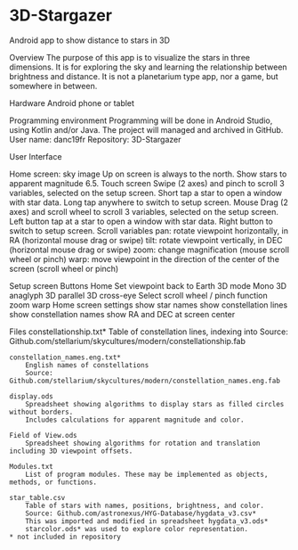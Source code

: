 # 3D-Stargazer
Android app to show distance to stars in 3D

Overview
	The purpose of this app is to visualize the stars in three dimensions.
	It is for exploring the sky and learning the relationship between brightness and distance.
	It is not a planetarium type app, nor a game, but somewhere in between.

Hardware
	Android phone or tablet

Programming environment
	Programming will be done in Android Studio, using Kotlin and/or Java.
	The project will managed and archived in GitHub.
	User name:	danc19fr
	Repository:	3D-Stargazer

User Interface

Home screen: sky image
	Up on screen is always to the north.
	Show stars to apparent magnitude 6.5.
	Touch screen
		Swipe (2 axes) and pinch to scroll 3 variables, selected on the setup screen.
		Short tap a star to open a window with star data. 
		Long tap anywhere to switch to setup screen.
	Mouse
		Drag (2 axes) and scroll wheel to scroll 3 variables, selected on the setup screen.
		Left button tap at a star to open a window with star data. 
		Right button to switch to setup screen.
	Scroll variables
		pan: rotate viewpoint horizontally, in RA (horizontal mouse drag or swipe)
		tilt: rotate viewpoint vertically, in DEC (horizontal mouse drag or swipe)
		zoom: change magnification (mouse scroll wheel or pinch)
		warp: move viewpoint in the direction of the center of the screen (scroll wheel or pinch)

Setup screen
	Buttons
		Home
			Set viewpoint back to Earth
		3D mode
			Mono
			3D anaglyph
			3D parallel
			3D cross-eye
		Select scroll wheel / pinch function
			zoom
			warp
	Home screen settings
		show star names
		show constellation lines
		show constellation names
		show RA and DEC at screen center

Files
	constellationship.txt*
		Table of constellation lines, indexing into
		Source: Github.com/stellarium/skycultures/modern/constellationship.fab
	
	constellation_names.eng.txt*
		English names of constellations
		Source: Github.com/stellarium/skycultures/modern/constellation_names.eng.fab

	display.ods
		Spreadsheet showing algorithms to display stars as filled circles without borders.
		Includes calculations for apparent magnitude and color.
	
	Field of View.ods
		Spreadsheet showing algorithms for rotation and translation including 3D viewpoint offsets.
	
	Modules.txt
		List of program modules. These may be implemented as objects, methods, or functions.
	
	star_table.csv
		Table of stars with names, positions, brightness, and color.
		Source: Github.com/astronexus/HYG-Database/hygdata_v3.csv*
		This was imported and modified in spreadsheet hygdata_v3.ods*
		starcolor.ods* was used to explore color representation.
	* not included in repository
